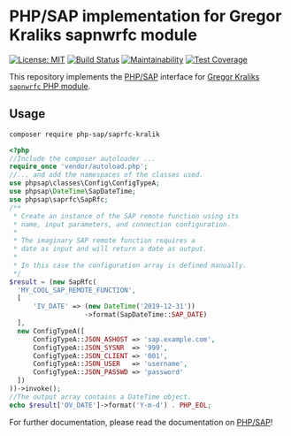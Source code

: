 # PHP/SAP implementation for Gregor Kraliks sapnwrfc module

[![License: MIT][license-mit]](LICENSE)
[![Build Status][travis-badge]][travis-ci]
[![Maintainability][maintainability-badge]][maintainability]
[![Test Coverage][coverage-badge]][coverage]

This repository implements the [PHP/SAP][phpsap] interface for [Gregor Kraliks `sapnwrfc` PHP module][kralik].

## Usage

```sh
composer require php-sap/saprfc-kralik
```

```php
<?php
//Include the composer autoloader ...
require_once 'vendor/autoload.php';
//... and add the namespaces of the classes used.
use phpsap\classes\Config\ConfigTypeA;
use phpsap\DateTime\SapDateTime;
use phpsap\saprfc\SapRfc;
/**
 * Create an instance of the SAP remote function using its
 * name, input parameters, and connection configuration.
 *
 * The imaginary SAP remote function requires a
 * date as input and will return a date as output.
 *
 * In this case the configuration array is defined manually.
 */
$result = (new SapRfc(
  'MY_COOL_SAP_REMOTE_FUNCTION',
  [
      'IV_DATE' => (new DateTime('2019-12-31'))
                   ->format(SapDateTime::SAP_DATE)
  ],
  new ConfigTypeA([
      ConfigTypeA::JSON_ASHOST => 'sap.example.com',
      ConfigTypeA::JSON_SYSNR  => '999',
      ConfigTypeA::JSON_CLIENT => '001',
      ConfigTypeA::JSON_USER   => 'username',
      ConfigTypeA::JSON_PASSWD => 'password'
  ])
))->invoke();
//The output array contains a DateTime object.
echo $result['OV_DATE']->format('Y-m-d') . PHP_EOL;
```

For further documentation, please read the documentation on [PHP/SAP][phpsap]!

[phpsap]: https://php-sap.github.io
[kralik]: https://github.com/gkralik/php7-sapnwrfc "SAP NW RFC SDK extension for PHP7"
[license-mit]: https://img.shields.io/badge/license-MIT-blue.svg
[travis-badge]: https://travis-ci.org/php-sap/saprfc-kralik.svg?branch=master
[travis-ci]: https://travis-ci.org/php-sap/saprfc-kralik
[maintainability-badge]: https://api.codeclimate.com/v1/badges/d94f95bad2040c993c65/maintainability
[maintainability]: https://codeclimate.com/github/php-sap/saprfc-kralik/maintainability
[coverage-badge]: https://api.codeclimate.com/v1/badges/d94f95bad2040c993c65/test_coverage
[coverage]: https://codeclimate.com/github/php-sap/saprfc-kralik/test_coverage

